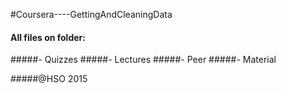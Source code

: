 #Coursera----GettingAndCleaningData


#### All files on folder:
#####- Quizzes
#####- Lectures
#####- Peer
#####- Material

#####@HSO 2015 
